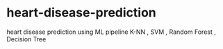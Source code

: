 # heart-disease-prediction
heart disease prediction using ML pipeline K-NN , SVM , Random Forest , Decision Tree
